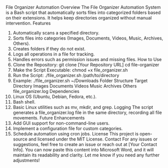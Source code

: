 
File Organizer Automation
Overview
The File Organizer Automation System is a Bash script that automatically sorts files into categorized folders based on their extensions. It helps keep directories organized without manual intervention.
Features
1.	Automatically scans a specified directory.
2.	Sorts files into categories (Images, Documents, Videos, Music, Archives, Others).
3.	Creates folders if they do not exist.
4.	Logs all operations in a file for tracking.
5.	Handles errors such as permission issues and missing files.
How to Use
1.	Clone the Repository:
git clone [Your Repository URL] 
cd file-organizer 
1.	Make the Script Executable:
chmod +x file_organizer.sh 
1.	Run the Script:
./file_organizer.sh /path/to/directory 
1.	Example:
./file_organizer.sh ~/Downloads 
Folder Structure
Target Directory 
Images 
Documents 
Videos 
Music 
Archives 
Others 
file_organizer.log 
Dependencies
1.	Linux OS (Ubuntu, Debian, Fedora, etc.).
2.	Bash shell.
3.	Basic Linux utilities such as mv, mkdir, and grep.
Logging
The script generates a file_organizer.log file in the same directory, recording all file movements.
Future Enhancements
1.	Add GUI support for non-command-line users.
2.	Implement a configuration file for custom categories.
3.	Schedule automation using cron jobs.
License
This project is open-source and licensed under the MIT License.
Contact
For any issues or suggestions, feel free to create an issue or reach out at [Your Contact Info].
You can now paste this content into Microsoft Word, and it will maintain its readability and clarity. Let me know if you need any further adjustments!
